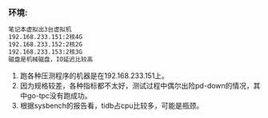 ### 环境:
```bash
笔记本虚拟出3台虚拟机
192.168.233.151:2核4G
192.168.233.152:2核2G
192.168.233.153:2核3G
磁盘是机械磁盘，IO延迟比较高
```
1. 跑各种压测程序的机器是在192.168.233.151上。
2. 因为规格较差，各种指标都不太好，测试过程中偶尔出险pd-down的情况，其中go-tpc没有跑成功。
3. 根据sysbench的报告看，tidb占cpu比较多，可能是瓶颈。
